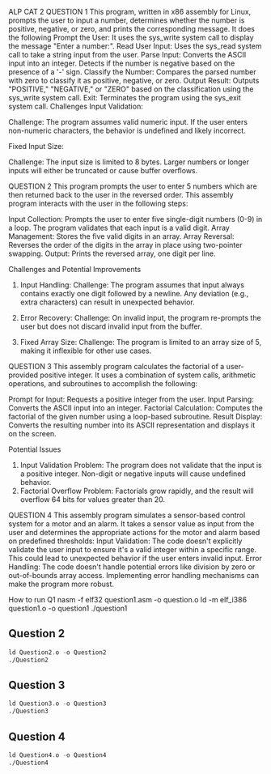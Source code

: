 ALP CAT 2
QUESTION 1
This program, written in x86 assembly for Linux, prompts the user to input a number, determines whether the number is positive, negative, or zero, and prints the corresponding message. It does the following
Prompt the User: It uses the sys_write system call to display the message "Enter a number:".
Read User Input: Uses the sys_read system call to take a string input from the user.
Parse Input:
Converts the ASCII input into an integer.
Detects if the number is negative based on the presence of a '-' sign.
Classify the Number: Compares the parsed number with zero to classify it as positive, negative, or zero.
Output Result: Outputs "POSITIVE," "NEGATIVE," or "ZERO" based on the classification using the sys_write system call.
Exit: Terminates the program using the sys_exit system call.
Challenges 
Input Validation:

Challenge: The program assumes valid numeric input. If the user enters non-numeric characters, the behavior is undefined and likely incorrect.

Fixed Input Size:

Challenge: The input size is limited to 8 bytes. Larger numbers or longer inputs will either be truncated or cause buffer overflows.

QUESTION 2
This program prompts the user to enter 5 numbers which are then returned back to the user in the reversed order.
This assembly program interacts with the user in the following steps:

Input Collection: Prompts the user to enter five single-digit numbers (0-9) in a loop. The program validates that each input is a valid digit.
Array Management: Stores the five valid digits in an array.
Array Reversal: Reverses the order of the digits in the array in place using two-pointer swapping.
Output: Prints the reversed array, one digit per line.

Challenges and Potential Improvements
1. Input Handling:
Challenge: The program assumes that input always contains exactly one digit followed by a newline. Any deviation (e.g., extra characters) can result in unexpected behavior.

2. Error Recovery:
Challenge: On invalid input, the program re-prompts the user but does not discard invalid input from the buffer.

3. Fixed Array Size:
Challenge: The program is limited to an array size of 5, making it inflexible for other use cases.

QUESTION 3
This assembly program calculates the factorial of a user-provided positive integer. It uses a combination of system calls, arithmetic operations, and subroutines to accomplish the following:

Prompt for Input: Requests a positive integer from the user.
Input Parsing: Converts the ASCII input into an integer.
Factorial Calculation: Computes the factorial of the given number using a loop-based subroutine.
Result Display: Converts the resulting number into its ASCII representation and displays it on the screen.

Potential Issues 
1. Input Validation
Problem: The program does not validate that the input is a positive integer. Non-digit or negative inputs will cause undefined behavior.
2. Factorial Overflow
Problem: Factorials grow rapidly, and the result will overflow 64 bits for values greater than 20.

QUESTION 4
This assembly program simulates a sensor-based control system for a motor and an alarm. It takes a sensor value as input from the user and determines the appropriate actions for the motor and alarm based on predefined thresholds:
Input Validation:
The code doesn't explicitly validate the user input to ensure it's a valid integer within a specific range. This could lead to unexpected behavior if the user enters invalid input.
Error Handling:
The code doesn't handle potential errors like division by zero or out-of-bounds array access. Implementing error handling mechanisms can make the program more robust.

How to run Q1
 nasm -f elf32 question1.asm -o question.o
 ld -m elf_i386 question1.o -o question1
 ./question1

## Question 2
```nasm -f elf64 Question2.asm -o Question2.o
ld Question2.o -o Question2
./Question2
```
## Question 3
```nasm -f elf64 Question3.asm -o Question3.o
ld Question3.o -o Question3
./Question3
```
## Question 4
```nasm -f elf64 Question4.asm -o Question4.o
ld Question4.o -o Question4
./Question4
```
